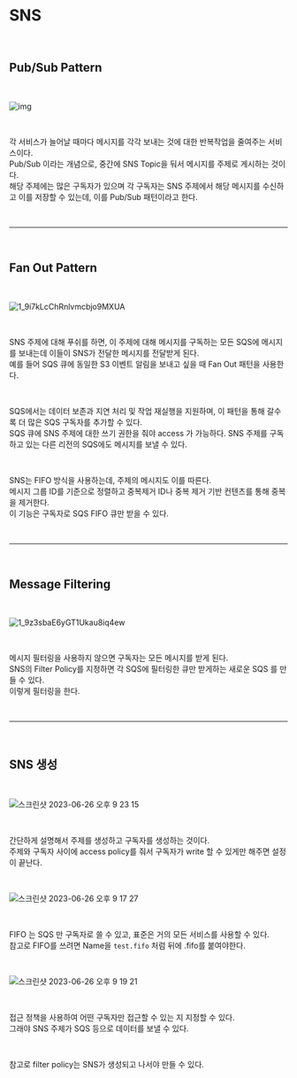 # SNS

<br>

## Pub/Sub Pattern

<br>

![img](https://github.com/wlgns410/AWS-Study/assets/81137234/57bb5435-ed72-4876-ab86-f9bb08b63cf1)

<br>

각 서비스가 늘어날 때마다 메시지를 각각 보내는 것에 대한 반복작업을 줄여주는 서비스이다.  
Pub/Sub 이라는 개념으로, 중간에 SNS Topic을 둬서 메시지를 주제로 게시하는 것이다.  
해당 주제에는 많은 구독자가 있으며 각 구독자는 SNS 주제에서 해당 메시지를 수신하고 이를 저장할 수 있는데, 이를 Pub/Sub 패턴이라고 한다.

<br>

---

<br>

## Fan Out Pattern

<br>

![1_9i7kLcChRnlvmcbjo9MXUA](https://github.com/wlgns410/AWS-Study/assets/81137234/b4431987-786f-4afe-a365-2dabf8133433)

<br>

SNS 주제에 대해 푸쉬를 하면, 이 주제에 대해 메시지를 구독하는 모든 SQS에 메시지를 보내는데 이들이 SNS가 전달한 메시지를 전달받게 된다.  
예를 들어 SQS 큐에 동일한 S3 이벤트 알림을 보내고 싶을 때 Fan Out 패턴을 사용한다.  

<br>

SQS에서는 데이터 보존과 지연 처리 및 작업 재실행을 지원하며, 이 패턴을 통해 갈수록 더 많은 SQS 구독자를 추가할 수 있다.  
SQS 큐에 SNS 주제에 대한 쓰기 권한을 줘야 access 가 가능하다.
SNS 주제를 구독하고 있는 다른 리전의 SQS에도 메시지를 보낼 수 있다.

<br>

SNS는 FIFO 방식을 사용하는데, 주제의 메시지도 이를 따른다.  
메시지 그룹 ID를 기준으로 정렬하고 중복제거 ID나 중복 제거 기반 컨텐츠를 통해 중복을 제거한다.  
이 기능은 구독자로 SQS FIFO 큐만 받을 수 있다.

<br>

---

<br>

## Message Filtering

<br>

![1_9z3sbaE6yGT1Ukau8iq4ew](https://github.com/wlgns410/AWS-Study/assets/81137234/4cdbe830-647d-4d6f-afee-afa252bd3110)

<br>

메시지 필터링을 사용하지 않으면 구독자는 모든 메시지를 받게 된다.  
SNS의 Filter Policy를 지정하면 각 SQS에 필터링한 큐만 받게하는 새로운 SQS 를 만들 수 있다.  
이렇게 필터링을 한다.

<br>

---

<br>

## SNS 생성

<br>

![스크린샷 2023-06-26 오후 9 23 15](https://github.com/wlgns410/AWS-Study/assets/81137234/4df284b9-d3d4-4870-81c4-f3dec82044b7)

<br>

간단하게 설명해서 주제를 생성하고 구독자를 생성하는 것이다.  
주제와 구독자 사이에 access policy를 줘서 구독자가 write 할 수 있게만 해주면 설정이 끝난다.

<br>

![스크린샷 2023-06-26 오후 9 17 27](https://github.com/wlgns410/AWS-Study/assets/81137234/4a99f786-b180-46c3-83e0-1fa7f403ec79)

<br>

FIFO 는 SQS 만 구독자로 쓸 수 있고, 표준은 거의 모든 서비스를 사용할 수 있다.  
참고로 FIFO를 쓰려면 Name을 `test.fifo` 처럼 뒤에 .fifo를 붙여야한다.

<br>

![스크린샷 2023-06-26 오후 9 19 21](https://github.com/wlgns410/AWS-Study/assets/81137234/23dc87fb-84ef-4041-a5f7-c613ec11ae17)

<br>

접근 정책을 사용하여 어떤 구독자만 접근할 수 있는 지 지정할 수 있다.  
그래야 SNS 주제가 SQS 등으로 데이터를 보낼 수 있다.  

<br>

참고로 filter policy는 SNS가 생성되고 나서야 만들 수 있다.

<br>
